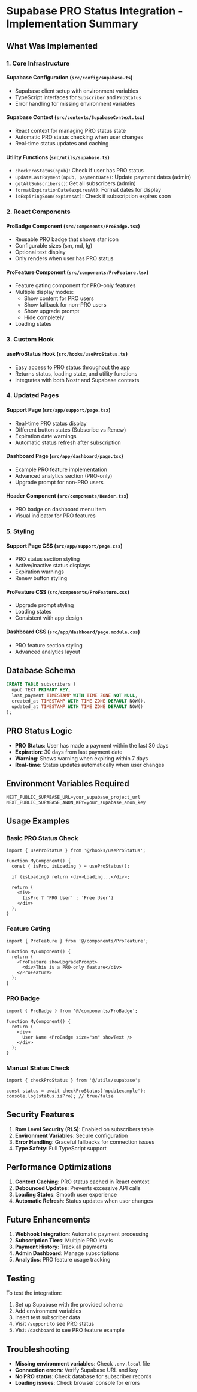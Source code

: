 # Supabase PRO Status Integration - Implementation Summary

## What Was Implemented

### 1. Core Infrastructure

#### Supabase Configuration (`src/config/supabase.ts`)
- Supabase client setup with environment variables
- TypeScript interfaces for `Subscriber` and `ProStatus`
- Error handling for missing environment variables

#### Supabase Context (`src/contexts/SupabaseContext.tsx`)
- React context for managing PRO status state
- Automatic PRO status checking when user changes
- Real-time status updates and caching

#### Utility Functions (`src/utils/supabase.ts`)
- `checkProStatus(npub)`: Check if user has PRO status
- `updateLastPayment(npub, paymentDate)`: Update payment dates (admin)
- `getAllSubscribers()`: Get all subscribers (admin)
- `formatExpirationDate(expiresAt)`: Format dates for display
- `isExpiringSoon(expiresAt)`: Check if subscription expires soon

### 2. React Components

#### ProBadge Component (`src/components/ProBadge.tsx`)
- Reusable PRO badge that shows star icon
- Configurable sizes (sm, md, lg)
- Optional text display
- Only renders when user has PRO status

#### ProFeature Component (`src/components/ProFeature.tsx`)
- Feature gating component for PRO-only features
- Multiple display modes:
  - Show content for PRO users
  - Show fallback for non-PRO users
  - Show upgrade prompt
  - Hide completely
- Loading states

### 3. Custom Hook

#### useProStatus Hook (`src/hooks/useProStatus.ts`)
- Easy access to PRO status throughout the app
- Returns status, loading state, and utility functions
- Integrates with both Nostr and Supabase contexts

### 4. Updated Pages

#### Support Page (`src/app/support/page.tsx`)
- Real-time PRO status display
- Different button states (Subscribe vs Renew)
- Expiration date warnings
- Automatic status refresh after subscription

#### Dashboard Page (`src/app/dashboard/page.tsx`)
- Example PRO feature implementation
- Advanced analytics section (PRO-only)
- Upgrade prompt for non-PRO users

#### Header Component (`src/components/Header.tsx`)
- PRO badge on dashboard menu item
- Visual indicator for PRO features

### 5. Styling

#### Support Page CSS (`src/app/support/page.css`)
- PRO status section styling
- Active/inactive status displays
- Expiration warnings
- Renew button styling

#### ProFeature CSS (`src/components/ProFeature.css`)
- Upgrade prompt styling
- Loading states
- Consistent with app design

#### Dashboard CSS (`src/app/dashboard/page.module.css`)
- PRO feature section styling
- Advanced analytics layout

## Database Schema

```sql
CREATE TABLE subscribers (
  npub TEXT PRIMARY KEY,
  last_payment TIMESTAMP WITH TIME ZONE NOT NULL,
  created_at TIMESTAMP WITH TIME ZONE DEFAULT NOW(),
  updated_at TIMESTAMP WITH TIME ZONE DEFAULT NOW()
);
```

## PRO Status Logic

- **PRO Status**: User has made a payment within the last 30 days
- **Expiration**: 30 days from last payment date
- **Warning**: Shows warning when expiring within 7 days
- **Real-time**: Status updates automatically when user changes

## Environment Variables Required

```env
NEXT_PUBLIC_SUPABASE_URL=your_supabase_project_url
NEXT_PUBLIC_SUPABASE_ANON_KEY=your_supabase_anon_key
```

## Usage Examples

### Basic PRO Status Check
```tsx
import { useProStatus } from '@/hooks/useProStatus';

function MyComponent() {
  const { isPro, isLoading } = useProStatus();
  
  if (isLoading) return <div>Loading...</div>;
  
  return (
    <div>
      {isPro ? 'PRO User' : 'Free User'}
    </div>
  );
}
```

### Feature Gating
```tsx
import { ProFeature } from '@/components/ProFeature';

function MyComponent() {
  return (
    <ProFeature showUpgradePrompt>
      <div>This is a PRO-only feature</div>
    </ProFeature>
  );
}
```

### PRO Badge
```tsx
import { ProBadge } from '@/components/ProBadge';

function MyComponent() {
  return (
    <div>
      User Name <ProBadge size="sm" showText />
    </div>
  );
}
```

### Manual Status Check
```tsx
import { checkProStatus } from '@/utils/supabase';

const status = await checkProStatus('npub1example');
console.log(status.isPro); // true/false
```

## Security Features

1. **Row Level Security (RLS)**: Enabled on subscribers table
2. **Environment Variables**: Secure configuration
3. **Error Handling**: Graceful fallbacks for connection issues
4. **Type Safety**: Full TypeScript support

## Performance Optimizations

1. **Context Caching**: PRO status cached in React context
2. **Debounced Updates**: Prevents excessive API calls
3. **Loading States**: Smooth user experience
4. **Automatic Refresh**: Status updates when user changes

## Future Enhancements

1. **Webhook Integration**: Automatic payment processing
2. **Subscription Tiers**: Multiple PRO levels
3. **Payment History**: Track all payments
4. **Admin Dashboard**: Manage subscriptions
5. **Analytics**: PRO feature usage tracking

## Testing

To test the integration:

1. Set up Supabase with the provided schema
2. Add environment variables
3. Insert test subscriber data
4. Visit `/support` to see PRO status
5. Visit `/dashboard` to see PRO feature example

## Troubleshooting

- **Missing environment variables**: Check `.env.local` file
- **Connection errors**: Verify Supabase URL and key
- **No PRO status**: Check database for subscriber records
- **Loading issues**: Check browser console for errors
